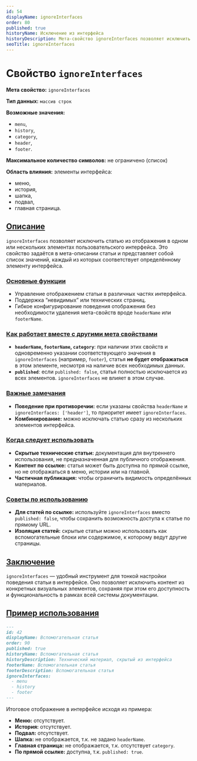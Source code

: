 ```yaml
---
id: 54  
displayName: ignoreInterfaces  
order: 80  
published: true  
historyName: Исключение из интерфейса  
historyDescription: Мета-свойство ignoreInterfaces позволяет исключить статью из отдельных элементов интерфейса.  
seoTitle: ignoreInterfaces
---
```


# Свойство `ignoreInterfaces`

**Мета свойство:** `ignoreInterfaces`

**Тип данных:** `массив строк`

**Возможные значения:**
- `menu`,
- `history`,
- `category`,
- `header`,
- `footer`.

**Максимальное количество символов:** не ограничено (список)

**Область влияния:** элементы интерфейса:
- меню,
- история,
- шапка,
- подвал,
- главная страница.


## [Описание](description)

`ignoreInterfaces` позволяет исключить статью из отображения в одном или нескольких элементах пользовательского интерфейса.
Это свойство задаётся в мета-описании статьи и представляет собой список значений, каждый из которых соответствует
определённому элементу интерфейса.


### [Основные функции](basic-functions)

- Управление отображением статьи в различных частях интерфейса.
- Поддержка “невидимых” или технических страниц.
- Гибкое конфигурирование поведения отображения без необходимости удаления мета-свойств вроде `headerName` или `footerName`.


### [Как работает вместе с другими мета свойствами](with-other-properties)

- **`headerName`, `footerName`, `category`**: при наличии этих свойств и одновременно указании соответствующего значения в `ignoreInterfaces` (например, `footer`), статья **не будет отображаться** в этом элементе, несмотря на наличие всех необходимых данных.
- **`published`**: если `published: false`, статья полностью исключается из всех элементов. `ignoreInterfaces` не влияет в этом случае.


### [Важные замечания](notes)

- **Поведение при противоречии:** если указаны свойства `headerName` и `ignoreInterfaces: ['header']`, то приоритет имеет `ignoreInterfaces`.
- **Комбинирование:** можно исключать статью сразу из нескольких элементов интерфейса.


### [Когда следует использовать](when-to-use)

- **Скрытые технические статьи:** документация для внутреннего использования, не предназначенная для публичного отображения.
- **Контент по ссылке:** статья может быть доступна по прямой ссылке, но не отображаться в меню, истории или на главной.
- **Частичная публикация:** чтобы ограничить видимость определённых материалов.


### [Советы по использованию](advice)

- **Для статей по ссылке:** используйте `ignoreInterfaces` вместо `published: false`, чтобы сохранить возможность доступа к статье по прямому URL.
- **Изоляция статей:** скрытые статьи можно использовать как вспомогательные блоки или содержимое, к которому ведут другие страницы.


## [Заключение](conclusion)

`ignoreInterfaces` — удобный инструмент для тонкой настройки поведения статьи в интерфейсе. Оно позволяет исключить
контент из конкретных визуальных элементов, сохраняя при этом его доступность и функциональность в рамках всей системы
документации.


## [Пример использования](examples)

```md
---
id: 42
displayName: Вспомогательная статья
order: 90
published: true
historyName: Вспомогательная статья
historyDescription: Технический материал, скрытый из интерфейса
footerName: Вспомогательная статья
footerDescription: Вспомогательная статья
ignoreInterfaces:
  - menu
  - history
  - footer
---
```

Итоговое отображение в интерфейсе исходя из примера:
- **Меню:** отсутствует.
- **История:** отсутствует.
- **Подвал:** отсутствует.
- **Шапка:** не отображается, т.к. не задано `headerName`.
- **Главная страница:** не отображается, т.к. отсутствует `category`.
- **По прямой ссылке:** доступна, т.к. `published: true`.
